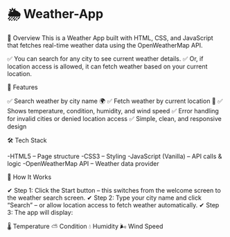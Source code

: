 # 🌦 Weather-App

📖 Overview
This is a Weather App built with HTML, CSS, and JavaScript that fetches real-time weather data using the OpenWeatherMap API.

✅ You can search for any city to see current weather details.
✅ Or, if location access is allowed, it can fetch weather based on your current location.

🚀 Features

✅ Search weather by city name 🌍
✅ Fetch weather by current location 📍
✅ Shows temperature, condition, humidity, and wind speed
✅ Error handling for invalid cities or denied location access
✅ Simple, clean, and responsive design

🛠 Tech Stack

-HTML5 – Page structure
-CSS3 – Styling
-JavaScript (Vanilla) – API calls & logic
-OpenWeatherMap API – Weather data provider

🎯 How It Works

✔ Step 1: Click the Start button – this switches from the welcome screen to the weather search screen.
✔ Step 2: Type your city name and click “Search” – or allow location access to fetch weather automatically.
✔ Step 3: The app will display:

🌡️ Temperature
⛅ Condition
💧 Humidity
🌬️ Wind Speed
